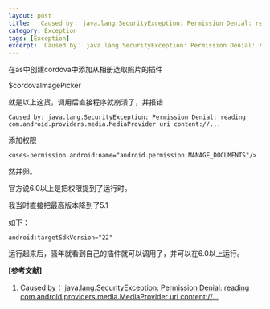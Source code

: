 ```yaml
---
layout: post
title:   Caused by： java.lang.SecurityException: Permission Denial: reading com.android.providers.media.MediaProvider uri content：//... 
category: Exception
tags: [Exception]
excerpt:  Caused by： java.lang.SecurityException: Permission Denial: reading com.android.providers.media.MediaProvider uri content：//... 
---
```


在as中创建cordova中添加从相册选取照片的插件

$cordovaImagePicker

就是以上这货，调用后直接程序就崩溃了，并报错

	Caused by: java.lang.SecurityException: Permission Denial: reading com.android.providers.media.MediaProvider uri content://...

添加权限

	<uses-permission android:name="android.permission.MANAGE_DOCUMENTS"/>

然并卵。

官方说6.0以上是把权限提到了运行时。

我当时直接把最高版本降到了5.1

如下：

	android:targetSdkVersion="22"

运行起来后，骚年就看到自己的插件就可以调用了，并可以在6.0以上运行。	


**[参考文献]**

1. [Caused by： java.lang.SecurityException: Permission Denial: reading com.android.providers.media.MediaProvider uri content://... ](https://www.cnblogs.com/earl-yongchang/p/5558823.html "Caused by： java.lang.SecurityException: Permission Denial: reading com.android.providers.media.MediaProvider uri content://... ")


